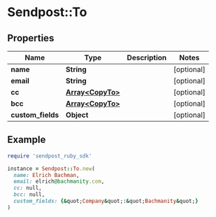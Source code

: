 # Sendpost::To

## Properties

| Name | Type | Description | Notes |
| ---- | ---- | ----------- | ----- |
| **name** | **String** |  | [optional] |
| **email** | **String** |  | [optional] |
| **cc** | [**Array&lt;CopyTo&gt;**](CopyTo.md) |  | [optional] |
| **bcc** | [**Array&lt;CopyTo&gt;**](CopyTo.md) |  | [optional] |
| **custom_fields** | **Object** |  | [optional] |

## Example

```ruby
require 'sendpost_ruby_sdk'

instance = Sendpost::To.new(
  name: Elrich Bachman,
  email: elrich@bachmanity.com,
  cc: null,
  bcc: null,
  custom_fields: {&quot;Company&quot;:&quot;Bachmanity&quot;}
)
```

